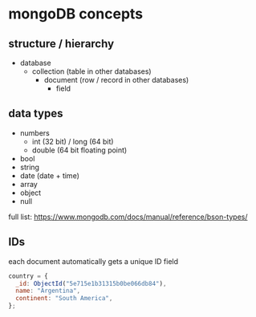 # mongoDB concepts

## structure / hierarchy

- database
  - collection (table in other databases)
    - document (row / record in other databases)
      - field

## data types

- numbers
  - int (32 bit) / long (64 bit)
  - double (64 bit floating point)
- bool
- string
- date (date + time)
- array
- object
- null

full list: https://www.mongodb.com/docs/manual/reference/bson-types/

## IDs

each document automatically gets a unique ID field

```js
country = {
  _id: ObjectId("5e715e1b31315b0be066db84"),
  name: "Argentina",
  continent: "South America",
};
```

